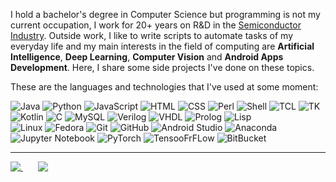 I hold a bachelor's degree in Computer Science but programming is not my current occupation, I work for 20+ years on R&D in the [Semiconductor Industry](https://en.wikipedia.org/wiki/Semiconductor_industry). Outside work, I like to write scripts to automate tasks of my everyday life and my main interests in the field of computing are **Artificial Intelligence**, **Deep Learning**, **Computer Vision** and **Android Apps Development**. Here, I share some side projects I've done on these topics. 

These are the languages and technologies that I've used at some moment:

![Java](https://img.shields.io/badge/-Java-blue?style=flat-square&logo=java)
![Python](https://img.shields.io/badge/-Python-blue?style=flat-square&logo=python)
![JavaScript](https://img.shields.io/badge/-JavaScript-blue?style=flat-square&logo=javascript)
![HTML](https://img.shields.io/badge/-HTML-blue?style=flat-square&logo=html&logoColor=white)
![CSS](https://img.shields.io/badge/-CSS-blue?style=flat-square&logo=css)
![Perl](https://img.shields.io/badge/-Perl-blue?style=flat-square&logo=perl)
![Shell](https://img.shields.io/badge/-Shell-blue?style=flat-square&logo=shell)
![TCL](https://img.shields.io/badge/-TCL-blue?style=flat-square&logo=tcl)
![TK](https://img.shields.io/badge/-TK-blue?style=flat-square&logo=tk)
![Kotlin](https://img.shields.io/badge/-Kotlin-lightgrey?style=flat-square&logo=kotlin)
![C](https://img.shields.io/badge/-C-lightgrey?style=flat-square&logo=c)
![MySQL](https://img.shields.io/badge/-MySQL-lightgrey?style=flat-square&logo=mysql)
![Verilog](https://img.shields.io/badge/-Verilog-lightgrey?style=flat-square&logo=mysql)
![VHDL](https://img.shields.io/badge/-VHDL-lightgrey?style=flat-square&logo=vhdl)
![Prolog](https://img.shields.io/badge/-Prolog-lightgrey?style=flat-square&logo=prolog)
![Lisp](https://img.shields.io/badge/-Lisp-lightgrey?style=flat-square&logo=lisp)<br>
![Linux](https://img.shields.io/badge/-Linux-blue?style=flat-square&logo=linux)
![Fedora](https://img.shields.io/badge/-Fedora-blue?style=flat-square&logo=fedora)
![Git](https://img.shields.io/badge/-Git-blue?style=flat-square&logo=git)
![GitHub](https://img.shields.io/badge/-GitHub-blue?style=flat-square&logo=github)
![Android Studio](https://img.shields.io/badge/-Android%20Studio-blue?style=flat-square&logo=android)
![Anaconda](https://img.shields.io/badge/-Anaconda-lightgrey?style=flat-square&logo=anaconda)
![Jupyter Notebook](https://img.shields.io/badge/-Jupyter%20Notebook-lightgrey?style=flat-square&logo=jupyter)
![PyTorch](https://img.shields.io/badge/-PyTorch-lightgrey?style=flat-square&logo=pytorch)
![TensooFrFLow](https://img.shields.io/badge/-TensorFlow-lightgrey?style=flat-square&logo=tensorflow)
![BitBucket](https://img.shields.io/badge/-BitBucket-lightgrey?style=flat-square&logo=bitbucket)

<hr>

<a href="https://github.com/anuraghazra/github-readme-stats">
  <img align="top" src="https://github-readme-stats.anuraghazra1.vercel.app/api/top-langs/?username=haraldofilho&layout=compact&custom_title=Most%20Used%20Languages&card_width=272&langs_count=9&hide=jupyter%20notebook&exclude_repo=CS-Labs_Unicamp,Knapsack-Problem,The-Map-Group,my-github-readme-stats&cache_seconds=1800" />
</a>
&nbsp&nbsp&nbsp&nbsp&nbsp
<a href="https://wakatime.com/@HaraldoFilho">
  <img align="top" src="https://github-readme-stats.vercel.app/api/wakatime?username=HaraldoFilho&layout=compact&langs_count=8&custom_title=Week%20Coding%20Stats&cache_seconds=1800" />
</a>

